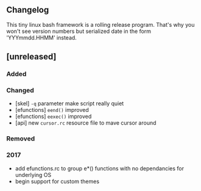 ## Changelog

This tiny linux bash framework is a rolling release program. That's why you won't see version numbers but serialized date in the form 'YYYmmdd.HHMM' instead.

## [unreleased]
### Added
### Changed
- [skel] `-q` parameter make script really quiet
- [efunctions] `eend()` improved
- [efunctions] `eexec()` improved
- [api] new `cursor.rc` resource file to mave cursor around
### Removed

### 2017

  * add efunctions.rc to group e*() functions with no dependancies for underlying OS
  * begin support for custom themes

